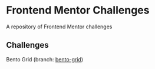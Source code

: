 # Frontend Mentor Challenges

A repository of Frontend Mentor challenges

## Challenges

Bento Grid (branch: [bento-grid](https://github.com/maafaishal/frontend-mentor-challenges/tree/bento-grid "bento-grid"))
